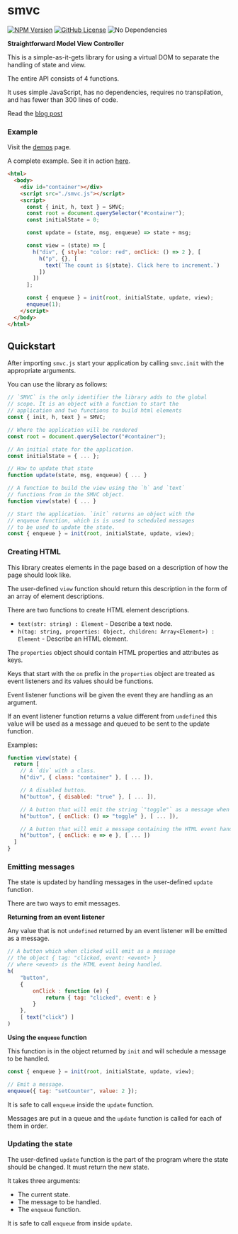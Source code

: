 # smvc

[![NPM Version](https://img.shields.io/npm/v/smvc.svg?style=flat)](https://www.npmjs.com/package/smvc)
[![GitHub License](https://img.shields.io/github/license/lazamar/smvc)](https://github.com/lazamar/smvc/blob/main/LICENSE.md)
![No Dependencies](https://img.shields.io/badge/dependencies-0-green)

**Straightforward Model View Controller**

This is a simple-as-it-gets library for using a virtual DOM to separate the handling of state and view.

The entire API consists of 4 functions.

It uses simple JavaScript, has no dependencies, requires no transpilation, and has fewer than 300 lines of code.

Read the [blog post](https://lazamar.github.io/virtual-dom/)

### Example

Visit the [demos](https://lazamar.github.io/smvc/demos/) page.

A complete example. See it in action [here](https://lazamar.github.io/smvc/demos/minimal.html).

```html
<html>
  <body>
    <div id="container"></div>
    <script src="./smvc.js"></script>
    <script>
      const { init, h, text } = SMVC;
      const root = document.querySelector("#container");
      const initialState = 0;

      const update = (state, msg, enqueue) => state + msg;

      const view = (state) => [
        h("div", { style: "color: red", onClick: () => 2 }, [
          h("p", {}, [
            text(`The count is ${state}. Click here to increment.`)
          ])
        ])
      ];

      const { enqueue } = init(root, initialState, update, view);
      enqueue(1);
    </script>
  </body>
</html>
```

## Quickstart

After importing `smvc.js` start your application by calling `smvc.init` with the appropriate arguments.

You can use the library as follows:

```javascript
// `SMVC` is the only identifier the library adds to the global
// scope. It is an object with a function to start the
// application and two functions to build html elements
const { init, h, text } = SMVC;

// Where the application will be rendered
const root = document.querySelector("#container");

// An initial state for the application.
const initialState = { ... };

// How to update that state
function update(state, msg, enqueue) { ... }

// A function to build the view using the `h` and `text`
// functions from in the SMVC object.
function view(state) { ... }

// Start the application. `init` returns an object with the
// enqueue function, which is is used to scheduled messages
// to be used to update the state.
const { enqueue } = init(root, initialState, update, view);
```

### Creating HTML

This library creates elements in the page based on a description of how the page should look like.

The user-defined `view` function should return this description in the form of an
array of element descriptions.

There are two functions to create HTML element descriptions.

* `text(str: string) : Element` - Describe a text node.
* `h(tag: string, properties: Object, children: Array<Element>) : Element` - Describe an HTML element.

The `properties` object should contain HTML properties and attributes as keys.

Keys that start with the `on` prefix in the `properties` object are treated as
event listeners and its values should be functions.

Event listener functions will be given the event they are handling as an argument.

If an event listener function returns a value different from `undefined` this
value will be used as a message and queued to be sent to the update function.

Examples:

```javascript
function view(state) {
  return [
    // A `div` with a class.
    h("div", { class: "container" }, [ ... ]),

    // A disabled button.
    h("button", { disabled: "true" }, [ ... ]),

    // A button that will emit the string `"toggle"` as a message when clicked.
    h("button", { onClick: () => "toggle" }, [ ... ]),

    // A button that will emit a message containing the HTML event handled by the onClick listener.
    h("button", { onClick: e => e }, [ ... ])
  ]
}
```

### Emitting messages

The state is updated by handling messages in the user-defined `update` function.

There are two ways to emit messages.

**Returning from an event listener**

Any value that is not `undefined` returned by an event listener will be emitted as a message.

```javascript
// A button which when clicked will emit as a message
// the object { tag: "clicked, event: <event> }
// where <event> is the HTML event being handled.
h(
    "button",
    {
        onClick : function (e) {
            return { tag: "clicked", event: e }
        }
    },
    [ text("click") ]
)
```

**Using the `enqueue` function**

This function is in the object returned by `init` and will schedule a message to be handled.

``` javascript
const { enqueue } = init(root, initialState, update, view);

// Emit a message.
enqueue({ tag: "setCounter", value: 2 });
```

It is safe to call `enqueue` inside the `update` function.

Messages are put in a queue and the `update` function is called for each of them in order.

### Updating the state

The user-defined `update` function is the part of the program where the state
should be changed. It must return the new state.

It takes three arguments:

* The current state.
* The message to be handled.
* The `enqueue` function.

It is safe to call `enqueue` from inside `update`.

